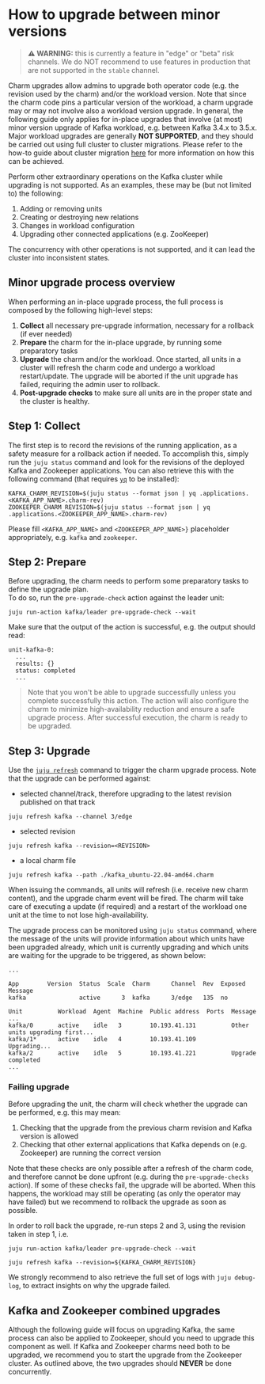 # How to upgrade between minor versions

> **:warning: WARNING:** this is currently a feature in "edge" or "beta" risk channels. We do NOT recommend to use features in production that are not supported in the `stable` channel.

Charm upgrades allow admins to upgrade both operator code (e.g. the revision used by the charm) and/or the workload version. Note that since the charm code pins a particular version of the workload, a charm upgrade may or may not involve also a workload version upgrade. In general, the following guide only applies for in-place upgrades that involve (at most) minor version upgrade of Kafka workload, e.g. between Kafka 3.4.x to 3.5.x. Major workload upgrades are generally **NOT SUPPORTED**, and they should be carried out using full cluster to cluster migrations. Please refer to the how-to guide about cluster migration [here](/t/charmed-kafka-how-to-cluster-migration/10951) for more information on how this can be achieved.

Perform other extraordinary operations on the Kafka cluster while upgrading is not supported. As an examples, these may be (but not limited to) the following:
1. Adding or removing units
2. Creating or destroying new relations
3. Changes in workload configuration
4. Upgrading other connected applications (e.g. ZooKeeper)

The concurrency with other operations is not supported, and it can lead the cluster into inconsistent states.

## Minor upgrade process overview

When performing an in-place upgrade process, the full process is composed by the following high-level steps:

1. **Collect** all necessary pre-upgrade information, necessary for a rollback (if ever needed)
2. **Prepare** the charm for the in-place upgrade, by running some preparatory tasks 
3. **Upgrade** the charm and/or the workload. Once started, all units in a cluster will refresh the charm code and undergo a workload restart/update. The upgrade will be aborted if the unit upgrade has failed, requiring the admin user to rollback.
4. **Post-upgrade checks** to make sure all units are in the proper state and the cluster is healthy.

## Step 1: Collect

The first step is to record the revisions of the running application, as a safety measure for a rollback action if needed. To accomplish this, simply run the `juju status` command and look for the revisions of the deployed Kafka and Zookeeper applications. You can also retrieve this with the following command (that requires [`yq`](https://snapcraft.io/install/yq/ubuntu) to be installed):

```shell
KAFKA_CHARM_REVISION=$(juju status --format json | yq .applications.<KAFKA_APP_NAME>.charm-rev)
ZOOKEEPER_CHARM_REVISION=$(juju status --format json | yq .applications.<ZOOKEEPER_APP_NAME>.charm-rev)
```

Please fill `<KAFKA_APP_NAME>` and `<ZOOKEEPER_APP_NAME>}` placeholder appropriately, e.g. `kafka` and `zookeeper`.

## Step 2: Prepare

Before upgrading, the charm needs to perform some preparatory tasks to define the upgrade plan.  
To do so, run the `pre-upgrade-check` action against the leader unit:

```shell
juju run-action kafka/leader pre-upgrade-check --wait
```

Make sure that the output of the action is successful, e.g. the output should read:

```shell
unit-kafka-0:
  ...
  results: {}
  status: completed
  ...
```

> Note that you won't be able to upgrade successfully unless you complete successfully this action. 
The action will also configure the charm to minimize high-availability reduction and ensure a safe upgrade process. After successful execution, the charm is ready to be upgraded.

## Step 3: Upgrade

Use the [`juju refresh`](https://juju.is/docs/juju/juju-refresh) command to trigger the charm upgrade process.
Note that the upgrade can be performed against:

* selected channel/track, therefore upgrading to the latest revision published on that track
```shell
juju refresh kafka --channel 3/edge
```
* selected revision
```shell
juju refresh kafka --revision=<REVISION>
```
* a local charm file
```shell
juju refresh kafka --path ./kafka_ubuntu-22.04-amd64.charm
```

When issuing the commands, all units will refresh (i.e. receive new charm content), and the upgrade charm event will be fired. The charm will take care of executing a update (if required) and a restart of the workload one unit at the time to not lose high-availability. 

The upgrade process can be monitored using `juju status` command, where the message of the units will provide information about which units have been upgraded already, which unit is currently upgrading and which units are waiting for the upgrade to be triggered, as shown below: 

```shell
...

App        Version  Status  Scale  Charm      Channel  Rev  Exposed  Message
kafka               active      3  kafka      3/edge   135  no

Unit          Workload  Agent  Machine  Public address  Ports  Message
...
kafka/0       active    idle   3        10.193.41.131          Other units upgrading first...
kafka/1*      active    idle   4        10.193.41.109          Upgrading...
kafka/2       active    idle   5        10.193.41.221          Upgrade completed
...

```

### Failing upgrade

Before upgrading the unit, the charm will check whether the upgrade can be performed, e.g. this may mean:
1. Checking that the upgrade from the previous charm revision and Kafka version is allowed
2. Checking that other external applications that Kafka depends on (e.g. Zookeeper) are running the correct version

Note that these checks are only possible after a refresh of the charm code, and therefore cannot be done upfront (e.g. during the `pre-upgrade-checks` action).
If some of these checks fail, the upgrade will be aborted. When this happens, the workload may still be operating (as only the operator may have failed) but we recommend to rollback the upgrade as soon as possible. 

In order to roll back the upgrade, re-run steps 2 and 3, using the revision taken in step 1, i.e.

```shell
juju run-action kafka/leader pre-upgrade-check --wait

juju refresh kafka --revision=${KAFKA_CHARM_REVISION}
```

We strongly recommend to also retrieve the full set of logs with `juju debug-log`, to extract insights on why the upgrade failed. 

## Kafka and Zookeeper combined upgrades

Although the following guide will focus on upgrading Kafka, the same process can also be applied to Zookeeper, should you need to upgrade this component as well. If Kafka and Zookeeper charms need both to be upgraded, we recommend you to start the upgrade from the Zookeeper cluster. As outlined above, the two upgrades should **NEVER** be done concurrently.
